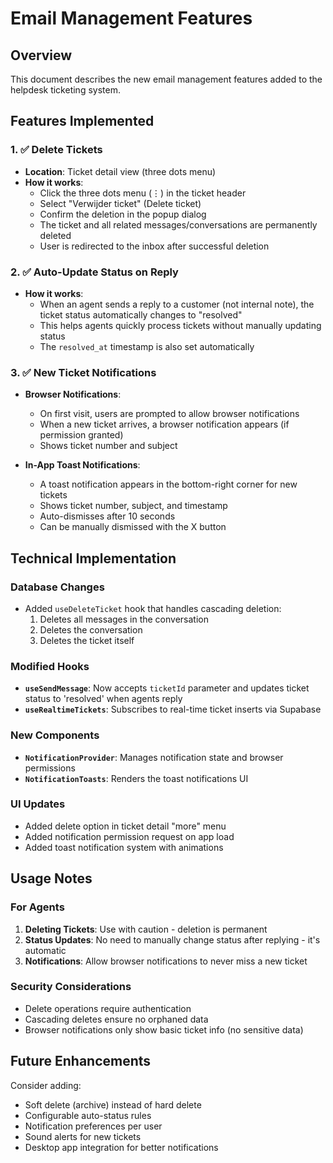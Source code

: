 # Email Management Features

## Overview
This document describes the new email management features added to the helpdesk ticketing system.

## Features Implemented

### 1. ✅ Delete Tickets
- **Location**: Ticket detail view (three dots menu)
- **How it works**:
  - Click the three dots menu (⋮) in the ticket header
  - Select "Verwijder ticket" (Delete ticket)
  - Confirm the deletion in the popup dialog
  - The ticket and all related messages/conversations are permanently deleted
  - User is redirected to the inbox after successful deletion

### 2. ✅ Auto-Update Status on Reply
- **How it works**:
  - When an agent sends a reply to a customer (not internal note), the ticket status automatically changes to "resolved"
  - This helps agents quickly process tickets without manually updating status
  - The `resolved_at` timestamp is also set automatically

### 3. ✅ New Ticket Notifications
- **Browser Notifications**:
  - On first visit, users are prompted to allow browser notifications
  - When a new ticket arrives, a browser notification appears (if permission granted)
  - Shows ticket number and subject

- **In-App Toast Notifications**:
  - A toast notification appears in the bottom-right corner for new tickets
  - Shows ticket number, subject, and timestamp
  - Auto-dismisses after 10 seconds
  - Can be manually dismissed with the X button

## Technical Implementation

### Database Changes
- Added `useDeleteTicket` hook that handles cascading deletion:
  1. Deletes all messages in the conversation
  2. Deletes the conversation
  3. Deletes the ticket itself

### Modified Hooks
- **`useSendMessage`**: Now accepts `ticketId` parameter and updates ticket status to 'resolved' when agents reply
- **`useRealtimeTickets`**: Subscribes to real-time ticket inserts via Supabase

### New Components
- **`NotificationProvider`**: Manages notification state and browser permissions
- **`NotificationToasts`**: Renders the toast notifications UI

### UI Updates
- Added delete option in ticket detail "more" menu
- Added notification permission request on app load
- Added toast notification system with animations

## Usage Notes

### For Agents
1. **Deleting Tickets**: Use with caution - deletion is permanent
2. **Status Updates**: No need to manually change status after replying - it's automatic
3. **Notifications**: Allow browser notifications to never miss a new ticket

### Security Considerations
- Delete operations require authentication
- Cascading deletes ensure no orphaned data
- Browser notifications only show basic ticket info (no sensitive data)

## Future Enhancements
Consider adding:
- Soft delete (archive) instead of hard delete
- Configurable auto-status rules
- Notification preferences per user
- Sound alerts for new tickets
- Desktop app integration for better notifications 